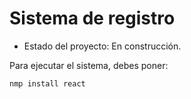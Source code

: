 <h1>Sistema de registro</h1>

- Estado del proyecto: En construcción.

Para ejecutar el sistema, debes poner:

``nmp install react``
